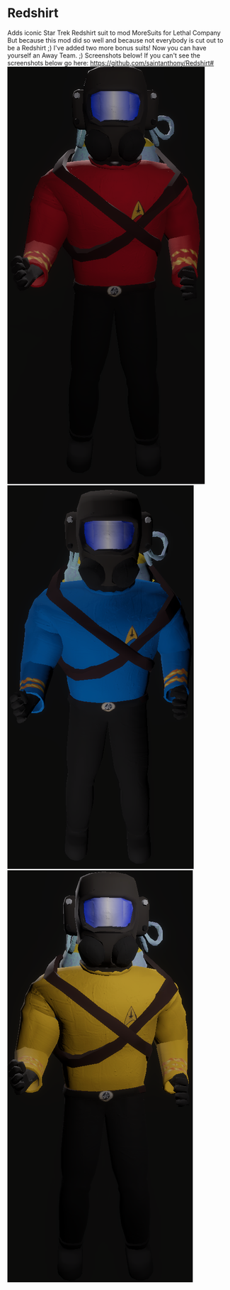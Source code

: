 # Redshirt
Adds iconic Star Trek Redshirt suit to mod MoreSuits for Lethal Company
But because this mod did so well and because not everybody is cut out to be a Redshirt ;) I've added two more bonus suits!
Now you can have yourself an Away Team. ;)
Screenshots below!
If you can't see the screenshots below go here: https://github.com/saintanthony/Redshirt#
![Redshirt]( https://github.com/saintanthony/Redshirt/blob/main/redshirtpreview.png "Redshirt")
![Blueshirt]( https://github.com/saintanthony/Redshirt/blob/main/blueshirtpreview.png "Blueshirt")
![Goldshirt]( https://github.com/saintanthony/Redshirt/blob/main/goldshirtpreview.png "Goldshirt")
